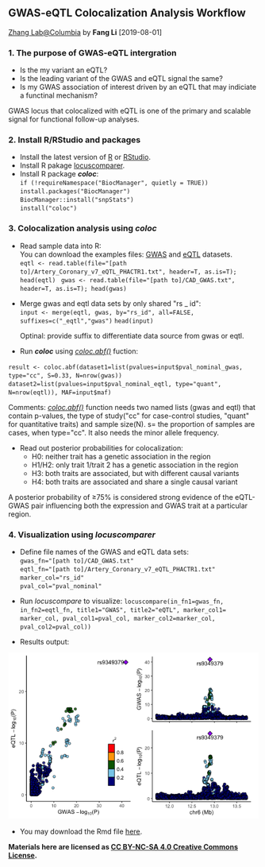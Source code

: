 
## GWAS-eQTL Colocalization Analysis Workflow
[Zhang Lab@Columbia](https://hanruizhang.github.io/zhanglab/) by **Fang Li** [2019-08-01]

### 1. The purpose of GWAS-eQTL intergration
* Is the my variant an eQTL?
* Is the leading variant of the GWAS and eQTL signal the same?
* Is my GWAS association of interest driven by an eQTL that may indiciate a functinal mechanism?  

GWAS locus that colocalized with eQTL is one of the primary and scalable signal for functional follow-up analyses. 
### 2. Install R/RStudio and packages
* Install the latest version of [R](https://cran.r-project.org/) or [RStudio](https://www.rstudio.com/products/rstudio/download/).
* Install R pakage [locuscomparer](https://github.com/boxiangliu/locuscomparer). 
* Install R package ***coloc***:   
`if (!requireNamespace("BiocManager", quietly = TRUE))`
    `install.packages("BiocManager") `   
``BiocManager::install("snpStats")``  
``install("coloc")``  

### 3. Colocalization analysis using ***coloc***

* Read sample data into R:  
  You can download the examples files: [GWAS](https://github.com/fangli359/fangli359.github.io/blob/master/CAD_GWAS.txt) and [eQTL](https://github.com/fangli359/fangli359.github.io/blob/master/Artery_Coronary_v7_eQTL_PHACTR1.txt) datasets.  
  `eqtl <- read.table(file="[path to]/Artery_Coronary_v7_eQTL_PHACTR1.txt", header=T, as.is=T);
  head(eqtl)
  `
  `gwas <- read.table(file="[path to]/CAD_GWAS.txt", header=T, as.is=T);
  head(gwas)`
  
 
  
* Merge gwas and eqtl data sets by only shared "rs _ id":  
  `input <- merge(eqtl, gwas, by="rs_id", all=FALSE, suffixes=c("_eqtl","gwas")`
`head(input)`  

  Optinal: provide suffix to differentiate data source from gwas or eqtl.   

* Run ***coloc*** using [*coloc.abf()*](https://cran.r-project.org/web/packages/coloc/vignettes/vignette.html) fuction: 
 
 `result <- coloc.abf(dataset1=list(pvalues=input$pval_nominal_gwas, type="cc", S=0.33, N=nrow(gwas)) dataset2=list(pvalues=input$pval_nominal_eqtl, type="quant", N=nrow(eqtl)), MAF=input$maf)`   
 
 Comments: [*coloc.abf()*](https://cran.r-project.org/web/packages/coloc/vignettes/vignette.html) function needs two named lists (gwas and eqtl) that contain p-values, the type of study("cc" for case-control studies, "quant" for quantitative traits) and sample size(N). s= the proportion of samples are cases, when type="cc". It also needs the minor allele frequency.  
* Read out posterior probabilities for colocalization: 
  * H0: neither trait has a genetic association in the region  
  * H1/H2: only trait 1/trait 2 has a genetic association in the region
  * H3: both traits are associated, but with different causal variants
  * H4: both traits are associated and share a single causal variant  
   
 A posterior probability of ≥75% is considered strong evidence of the eQTL-GWAS pair influencing both the expression and GWAS trait at a particular region.   
 
### 4. Visualization using *locuscomparer* 
* Define file names of the GWAS and eQTL data sets:  
  `gwas_fn="[path to]/CAD_GWAS.txt"`  
  `eqtl_fn="[path to]/Artery_Coronary_v7_eQTL_PHACTR1.txt"`  
  `marker_col="rs_id"`  
  `pval_col="pval_nominal"`    
  
* Run *locuscompare* to visualize:
  `locuscompare(in_fn1=gwas_fn, in_fn2=eqtl_fn, title1="GWAS", title2="eQTL", marker_col1= marker_col, pval_col1=pval_col, marker_col2=marker_col, pval_col2=pval_col))`  
  
* Results output:   
   
![](https://raw.githubusercontent.com/fangli359/fangli359.github.io/master/rs9349379%20locus.png)
  
* You may download the Rmd file [here](GWAS_eQTL_colocalization_workflow.Rmd).


**Materials here are licensed as [CC BY-NC-SA 4.0 Creative Commons License](https://creativecommons.org/licenses/by-nc-sa/4.0/).**






  

